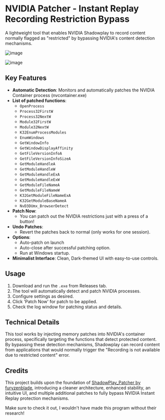 # NVIDIA Patcher - Instant Replay Recording Restriction Bypass

A lightweight tool that enables NVIDIA Shadowplay to record content normally flagged as "restricted" by bypassing NVIDIA's content detection mechanisms.

![image](https://github.com/user-attachments/assets/1ab41da7-0ef1-4158-b122-857159cca709)

![image](https://github.com/user-attachments/assets/a75dae0b-321e-41c7-bc0f-f47d9f805711)

## Key Features
- **Automatic Detection**: Monitors and automatically patches the NVIDIA Container process (nvcontainer.exe)
- **List of patched functions**:
  - `OpenProcess`
  - `Process32FirstW`
  - `Process32NextW`
  - `Module32FirstW`
  - `Module32NextW`
  - `K32EnumProcessModules`
  - `EnumWindows`
  - `GetWindowInfo`
  - `GetWindowDisplayAffinity`
  - `GetFileVersionInfoA`
  - `GetFileVersionInfoSizeA`
  - `GetModuleHandleA`
  - `GetModuleHandleW`
  - `GetModuleHandleExA`
  - `GetModuleHandleExW`
  - `GetModuleFileNameA`
  - `GetModuleFileNameW`
  - `K32GetModuleFileNameExA`
  - `K32GetModuleBaseNameA`
  - `NvD3DUmx_BrowserDetect`
- **Patch Now**:
  - You can patch out the NVIDIA restrictions just with a press of a button!
- **Undo Patches**:
  - Revert the patches back to normal (only works for one session).
- **Options**:
  - Auto-patch on launch
  - Auto-close after successful patching option.
  - Run at Windows startup.
- **Minimalist Interface**: Clean, Dark-themed UI with easy-to-use controls.

## Usage
1. Download and run the `.exe` from Releases tab.
2. The tool will automatically detect and patch NVIDIA processes.
3. Configure settings as desired.
4. Click 'Patch Now' for patch to be applied.
5. Check the log window for patching status and details.

## Technical Details
This tool works by injecting memory patches into NVIDIA's container process, specifically targeting the functions that detect protected content. By bypassing these detection mechanisms, Shadowplay can record content from applications that would normally trigger the "Recording is not available due to restricted content" error.

## Credits
This project builds upon the foundation of [ShadowPlay_Patcher by furyzenblade](https://github.com/furyzenblade/ShadowPlay_Patcher), introducing a cleaner architecture, enhanced stability, an intuitive UI, and multiple additional patches to fully bypass NVIDIA Instant Replay protection mechanisms.

Make sure to check it out, I wouldn't have made this program without their research!
